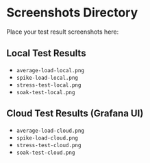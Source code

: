# Screenshots Directory

Place your test result screenshots here:

## Local Test Results
- `average-load-local.png`
- `spike-load-local.png`
- `stress-test-local.png`
- `soak-test-local.png`

## Cloud Test Results (Grafana UI)
- `average-load-cloud.png`
- `spike-load-cloud.png`
- `stress-test-cloud.png`
- `soak-test-cloud.png`
